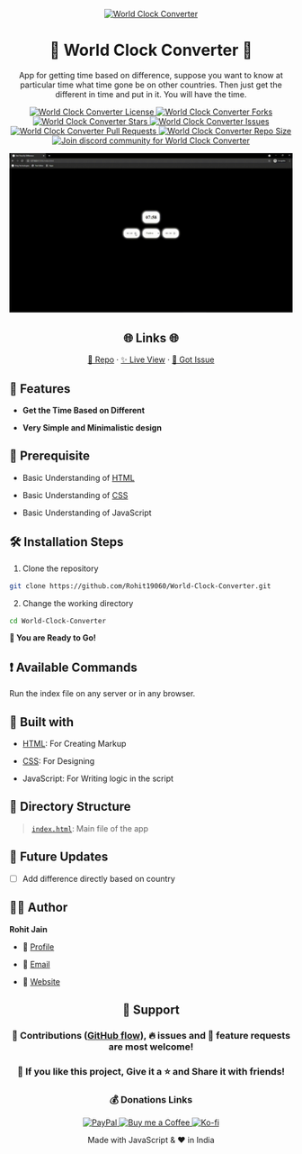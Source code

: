 <p align="center">
  <a href="https://github.com/Rohit19060/World-Clock-Converter" title="World Clock Converter">
    <img src="https://kingtechnologies.in/assets/images/logo.png" width="80px" alt="World Clock Converter" />
  </a>
</p>
<h1 align="center">🌟 World Clock Converter 🌟</h1>
<p align="center">App for getting time based on difference, suppose you want to know at particular time what time gone be on other countries. Then just get the different in time and put in it. You will have the time.</p>

<p align="center">
<a href="https://github.com/Rohit19060/World-Clock-Converter/blob/master/LICENSE" target="_blank" title="License">
<img src="https://img.shields.io/github/license/Rohit19060/World-Clock-Converter?label=License&logo=Github&style=flat-square" alt="World Clock Converter License" />
</a>
<a href="https://github.com/Rohit19060/World-Clock-Converter/fork" target="_blank" title="Forks">
<img src="https://img.shields.io/github/forks/Rohit19060/World-Clock-Converter?label=Forks&logo=Github&style=flat-square" alt="World Clock Converter Forks"/>
</a>
<a href="https://github.com/Rohit19060/World-Clock-Converter/stargazers" target="_blank" title="Stars">
<img src="https://img.shields.io/github/stars/Rohit19060/World-Clock-Converter?label=Stars&logo=Github&style=flat-square" alt="World Clock Converter Stars"/>
</a>
<a href="https://github.com/Rohit19060/World-Clock-Converter/issues" target="_blank" title="Issues">
<img src="https://img.shields.io/github/issues/Rohit19060/World-Clock-Converter?label=Issues&logo=Github&style=flat-square" alt="World Clock Converter Issues"/>
</a>
<a href="https://github.com/Rohit19060/World-Clock-Converter/pulls" target="_blank" title="Pull Requests">
<img src="https://img.shields.io/github/issues-pr/Rohit19060/World-Clock-Converter?label=Pull%20Requests&logo=Github&style=flat-square" alt="World Clock Converter Pull Requests"/>
</a>
<a href="https://github.com/Rohit19060/World-Clock-Converter" target="_blank" title="Repo Size">
<img src="https://img.shields.io/github/repo-size/Rohit19060/World-Clock-Converter?label=Repo%20Size&logo=Github&style=flat-square" alt="World Clock Converter Repo Size"/>
</a>
<a href="https://discord.gg/2wpHNSjwm2" target="_blank" title="Join Community">
<img src="https://img.shields.io/discord/737854816402800690?color=%236d82cb&label=Join%20Community&logo=discord&logoColor=%23FFFFFF&style=flat-square" alt="Join discord community for World Clock Converter"/>
</a>
</p>

<p align="center" title="World Clock Converter gif"><img src="./assets/images/main.gif" alt="World Clock Converter gif" /></p>

<h2 align="center">🌐 Links 🌐</h2>
<p align="center">
    <a href="https://github.com/Rohit19060/World-Clock-Converter" title="World Clock Converter Repo">📂 Repo</a>
    ·
    <a href="https://rohit19060.github.io/World-Clock-Converter/" title="Visit">✨ Live View</a>
    ·
    <a href="https://github.com/Rohit19060/World-Clock-Converter/issues/new/choose" title="🐛Report Bug/🎊Request Feature">🚀 Got Issue</a>
</p>

## 🚀 Features

- **Get the Time Based on Different**

- **Very Simple and Minimalistic design**

## 🦋 Prerequisite

- Basic Understanding of [HTML](https://youtu.be/JHv2jmnrLlA "HTML - First Step Towards Web Development")

- Basic Understanding of [CSS](https://youtu.be/d1tP7ow7HbQ "CSS - Second Step Towards Web Development")

- Basic Understanding of JavaScript

## 🛠️ Installation Steps

1. Clone the repository

```Bash
git clone https://github.com/Rohit19060/World-Clock-Converter.git
```

2. Change the working directory

```Bash
cd World-Clock-Converter
```

**🎇 You are Ready to Go!**

## ❗ Available Commands

Run the index file on any server or in any browser.

## 👷 Built with

- [HTML](https://youtu.be/JHv2jmnrLlA "HTML - First Step Towards Web Development"): For Creating Markup

- [CSS](https://youtu.be/d1tP7ow7HbQ "CSS - Second Step Towards Web Development"): For Designing

- JavaScript: For Writing logic in the script

## 📂 Directory Structure

> [`index.html`](https://github.com/Rohit19060/World-Clock-Converter/blob/main/index.html "World Clock Converter"): Main file of the app

## 🎊 Future Updates

- [ ] Add difference directly based on country

## 🧑🏻 Author

**Rohit Jain**

- 🌌 [Profile](https://github.com/rohit19060 "Rohit Jain")

- 🏮 [Email](mailto:rohitjain19060@gmail.com?subject=Hi%20from%20World%20Clock%20Converter "Hi!")

- 🦁 [Website](https://kingtechnologies.in "Welcome")

<h2 align="center">🤝 Support</h2>

<h3 align="center">🎀 Contributions (<a href="https://guides.github.com/introduction/flow" title="GitHub Flow">GitHub flow</a>), 🔥 issues and 🥮 feature requests are most welcome!</h3>

<h3 align="center">💙 If you like this project, Give it a ⭐ and Share it with friends!</h3>
<h3 align="center">💰 Donations Links</h3>
<p align="center">
<a href="https://www.paypal.me/kingrohitJ" target="_blank" title="PayPal"><img src="https://kingtechnologies.in/assets/images/paypal.png" alt="PayPal"/>
<a href="https://www.buymeacoffee.com/rohitjain" target="Buy me a Coffee/" title="Buy me a Coffee"><img src="https://kingtechnologies.in/assets/images/coffee.png" alt="Buy me a Coffee"/>
<a href="https://ko-fi.com/rohitjain" target="_blank" title="Ko-fi"><img src="https://kingtechnologies.in/assets/images/kofi.png" alt="Ko-fi"/></a>
</p>

<p align="center">Made with JavaScript & ❤️ in India</p>
